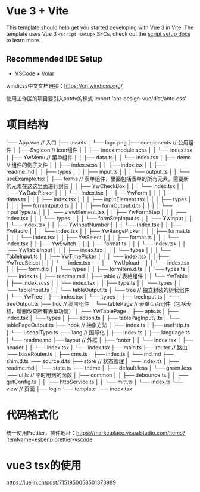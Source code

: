 # Vue 3 + Vite

This template should help get you started developing with Vue 3 in Vite. The template uses Vue 3 `<script setup>` SFCs, check out the [script setup docs](https://v3.vuejs.org/api/sfc-script-setup.html#sfc-script-setup) to learn more.

## Recommended IDE Setup

- [VSCode](https://code.visualstudio.com/) + [Volar](https://marketplace.visualstudio.com/items?itemName=johnsoncodehk.volar)

windicss中文文档链接：https://cn.windicss.org/

使用工作区的项目要引入antdv的样式 import 'ant-design-vue/dist/antd.css'

# 项目结构

├── App.vue     // 入口
├── assets
│   └── logo.png
├── components   //  公用组件
│   ├── SvgIcon     //  icon组件
│   │   ├── index.module.scss
│   │   └── index.tsx
│   ├── YwMenu      // 菜单组件
│   │   ├── data.ts
│   │   └── index.tsx
│   ├── demo        // 组件的例子文件
│   │   ├── index.scss
│   │   ├── index.tsx
│   │   ├── readme.md
│   │   ├── types
│   │   │   ├── input.ts
│   │   │   └── output.ts
│   │   └── useExample.tsx
│   ├── forms      //  表单组件，里面包括表单的所有元素，需要新的元素在这这里面进行封装
│   │   ├── YwCheckBox
│   │   │   └── index.tsx
│   │   ├── YwDatePicker
│   │   │   └── index.tsx
│   │   ├── YwForm
│   │   │   ├── datas.ts
│   │   │   ├── index.tsx
│   │   │   ├── inputElement.tsx
│   │   │   ├── types
│   │   │   │   ├── formIntput.d.ts
│   │   │   │   ├── formOutput.d.ts
│   │   │   │   └── inputType.ts
│   │   │   └── viewElement.tsx
│   │   ├── YwFormStep
│   │   │   ├── index.tsx
│   │   │   └── types
│   │   │       └── formStepInput.ts
│   │   ├── YwInput
│   │   │   └── index.tsx
│   │   ├── YwInputNumber
│   │   │   └── index.tsx
│   │   ├── YwRadio
│   │   │   └── index.tsx
│   │   ├── YwRangePicker
│   │   │   ├── format.ts
│   │   │   └── index.tsx
│   │   ├── YwSelect
│   │   │   ├── format.ts
│   │   │   └── index.tsx
│   │   ├── YwSwitch
│   │   │   ├── format.ts
│   │   │   └── index.tsx
│   │   ├── YwTableInput
│   │   │   ├── index.tsx
│   │   │   └── types
│   │   │       └── TableInput.ts
│   │   ├── YwTimePicker
│   │   │   └── index.tsx
│   │   ├── YwTreeSelect
│   │   │   └── index.tsx
│   │   ├── YwUpload
│   │   │   └── index.tsx
│   │   ├── form.dio
│   │   └── types
│   │       ├── formItem.d.ts
│   │       └── types.ts
│   ├── index.ts
│   ├── readme.md
│   ├── table     //  表格组件
│   │   └── YwTable
│   │       ├── index.scss
│   │       ├── index.tsx
│   │       ├── type.ts
│   │       └── types
│   │           ├── tableInput.ts
│   │           └── tableOutput.ts
│   └── tree   // 独立封装的树状组件
│       └── YwTree
│           ├── index.tsx
│           └── types
│               ├── treeInput.ts
│               └── treeOutput.ts
├── hoc  //  高阶组件
│   └── tablePage   //  表单页面组件（包括表格，增删改查所有表单功能）
│       └── YwTablePage
│           ├── apis.ts
│           ├── index.tsx
│           └── types
│               ├── action.ts
│               ├── tablePagInput\ .ts
│               └── tablePageOutput.ts
├── hook    // 抽象方法
│   ├── index.ts
│   ├── useHttp.ts
│   └── useapiType.ts
├── lang    // 国际化
│   ├── index.ts
│   ├── language.ts
│   └── readme.md
├── layout // 外框
│   ├── footer
│   │   └── index.tsx
│   ├── header
│   │   └── index.tsx
│   └── index.tsx
├── main.ts
├── router  // 路由
│   ├── baseRouter.ts
│   ├── cms.ts
│   ├── index.ts
│   └── md.md
├── shim.d.ts
├── source.d.ts
├── store   // 状态管理
│   ├── index.ts
│   ├── readme.md
│   └── state.ts
├── theme
│   ├── default.less
│   └── green.less
├── utils   // 平时用到的函数
│   ├── common
│   │   ├── debounce.ts
│   │   ├── getConfig.ts
│   │   ├── httpService.ts
│   │   └── mitt.ts
│   └── index.ts
└── view    // 页面
├── login
└── template
└── index.tsx

# 代码格式化

统一使用Prettier，插件地址：https://marketplace.visualstudio.com/items?itemName=esbenp.prettier-vscode


# vue3 tsx的使用

https://juejin.cn/post/7151950058501373989
